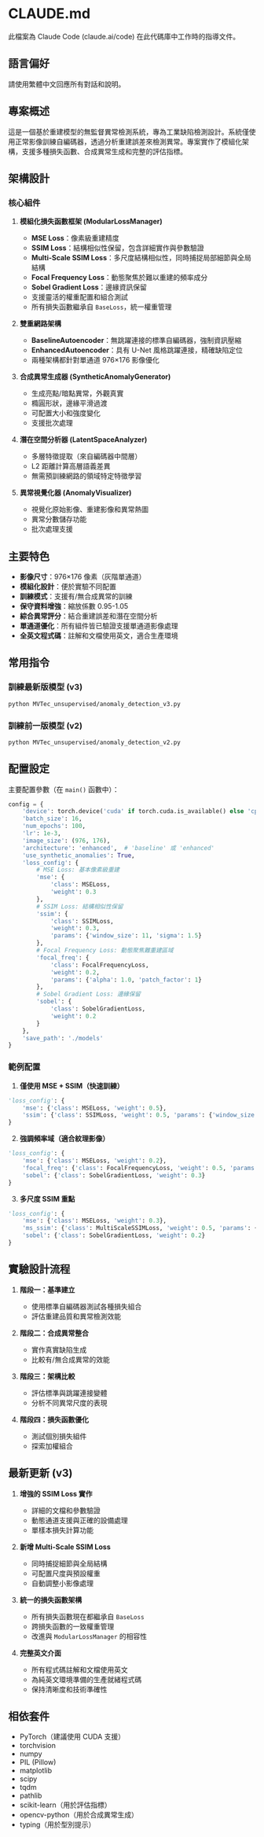 # CLAUDE.md

此檔案為 Claude Code (claude.ai/code) 在此代碼庫中工作時的指導文件。

## 語言偏好
請使用繁體中文回應所有對話和說明。

## 專案概述

這是一個基於重建模型的無監督異常檢測系統，專為工業缺陷檢測設計。系統僅使用正常影像訓練自編碼器，透過分析重建誤差來檢測異常。專案實作了模組化架構，支援多種損失函數、合成異常生成和完整的評估指標。

## 架構設計

### 核心組件

1. **模組化損失函數框架 (ModularLossManager)**
   - **MSE Loss**：像素級重建精度
   - **SSIM Loss**：結構相似性保留，包含詳細實作與參數驗證
   - **Multi-Scale SSIM Loss**：多尺度結構相似性，同時捕捉局部細節與全局結構
   - **Focal Frequency Loss**：動態聚焦於難以重建的頻率成分
   - **Sobel Gradient Loss**：邊緣資訊保留
   - 支援靈活的權重配置和組合測試
   - 所有損失函數繼承自 `BaseLoss`，統一權重管理

2. **雙重網路架構**
   - **BaselineAutoencoder**：無跳躍連接的標準自編碼器，強制資訊壓縮
   - **EnhancedAutoencoder**：具有 U-Net 風格跳躍連接，精確缺陷定位
   - 兩種架構都針對單通道 976×176 影像優化

3. **合成異常生成器 (SyntheticAnomalyGenerator)**
   - 生成亮點/暗點異常，外觀真實
   - 橢圓形狀，邊緣平滑過渡
   - 可配置大小和強度變化
   - 支援批次處理

4. **潛在空間分析器 (LatentSpaceAnalyzer)**
   - 多層特徵提取（來自編碼器中間層）
   - L2 距離計算高層語義差異
   - 無需預訓練網路的領域特定特徵學習

5. **異常視覺化器 (AnomalyVisualizer)**
   - 視覺化原始影像、重建影像和異常熱圖
   - 異常分數儲存功能
   - 批次處理支援

## 主要特色

- **影像尺寸**：976×176 像素（灰階單通道）
- **模組化設計**：便於實驗不同配置
- **訓練模式**：支援有/無合成異常的訓練
- **保守資料增強**：縮放係數 0.95-1.05
- **綜合異常評分**：結合重建誤差和潛在空間分析
- **單通道優化**：所有組件皆已驗證支援單通道影像處理
- **全英文程式碼**：註解和文檔使用英文，適合生產環境

## 常用指令

### 訓練最新版模型 (v3)
```bash
python MVTec_unsupervised/anomaly_detection_v3.py
```

### 訓練前一版模型 (v2)
```bash
python MVTec_unsupervised/anomaly_detection_v2.py
```

## 配置設定

主要配置參數（在 `main()` 函數中）：
```python
config = {
    'device': torch.device('cuda' if torch.cuda.is_available() else 'cpu'),
    'batch_size': 16,
    'num_epochs': 100,
    'lr': 1e-3,
    'image_size': (976, 176),
    'architecture': 'enhanced',  # 'baseline' 或 'enhanced'
    'use_synthetic_anomalies': True,
    'loss_config': {
        # MSE Loss: 基本像素級重建
        'mse': {
            'class': MSELoss,
            'weight': 0.3
        },
        # SSIM Loss: 結構相似性保留
        'ssim': {
            'class': SSIMLoss,
            'weight': 0.3,
            'params': {'window_size': 11, 'sigma': 1.5}
        },
        # Focal Frequency Loss: 動態聚焦難重建區域
        'focal_freq': {
            'class': FocalFrequencyLoss,
            'weight': 0.2,
            'params': {'alpha': 1.0, 'patch_factor': 1}
        },
        # Sobel Gradient Loss: 邊緣保留
        'sobel': {
            'class': SobelGradientLoss,
            'weight': 0.2
        }
    },
    'save_path': './models'
}
```

### 範例配置

1. **僅使用 MSE + SSIM（快速訓練）**
```python
'loss_config': {
    'mse': {'class': MSELoss, 'weight': 0.5},
    'ssim': {'class': SSIMLoss, 'weight': 0.5, 'params': {'window_size': 11}}
}
```

2. **強調頻率域（適合紋理影像）**
```python
'loss_config': {
    'mse': {'class': MSELoss, 'weight': 0.2},
    'focal_freq': {'class': FocalFrequencyLoss, 'weight': 0.5, 'params': {'alpha': 2.0}},
    'sobel': {'class': SobelGradientLoss, 'weight': 0.3}
}
```

3. **多尺度 SSIM 重點**
```python
'loss_config': {
    'mse': {'class': MSELoss, 'weight': 0.3},
    'ms_ssim': {'class': MultiScaleSSIMLoss, 'weight': 0.5, 'params': {'scales': 3}},
    'sobel': {'class': SobelGradientLoss, 'weight': 0.2}
}
```

## 實驗設計流程

1. **階段一：基準建立**
   - 使用標準自編碼器測試各種損失組合
   - 評估重建品質和異常檢測效能

2. **階段二：合成異常整合**
   - 實作真實缺陷生成
   - 比較有/無合成異常的效能

3. **階段三：架構比較**
   - 評估標準與跳躍連接變體
   - 分析不同異常尺度的表現

4. **階段四：損失函數優化**
   - 測試個別損失組件
   - 探索加權組合

## 最新更新 (v3)

1. **增強的 SSIM Loss 實作**
   - 詳細的文檔和參數驗證
   - 動態通道支援與正確的設備處理
   - 單樣本損失計算功能

2. **新增 Multi-Scale SSIM Loss**
   - 同時捕捉細節與全局結構
   - 可配置尺度與預設權重
   - 自動調整小影像處理

3. **統一的損失函數架構**
   - 所有損失函數現在都繼承自 `BaseLoss`
   - 跨損失函數的一致權重管理
   - 改進與 `ModularLossManager` 的相容性

4. **完整英文介面**
   - 所有程式碼註解和文檔使用英文
   - 為純英文環境準備的生產就緒程式碼
   - 保持清晰度和技術準確性

## 相依套件

- PyTorch（建議使用 CUDA 支援）
- torchvision
- numpy
- PIL (Pillow)
- matplotlib
- scipy
- tqdm
- pathlib
- scikit-learn（用於評估指標）
- opencv-python（用於合成異常生成）
- typing（用於型別提示）